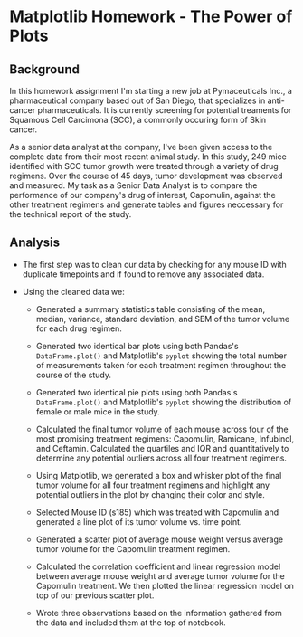 # Matplotlib Homework - The Power of Plots

## Background
In this homework assignment I'm starting a new job at Pymaceuticals Inc., a pharmaceutical company based out of San Diego, that specializes in anti-cancer pharmaceuticals. It is currently screening for potential treaments for Squamous Cell Carcimona (SCC), a commonly occuring form of Skin cancer.  

As a senior data analyst at the company, I've been given access to the complete data from their most recent animal study. In this study, 249 mice identified with SCC tumor growth were treated through a variety of drug regimens. Over the course of 45 days, tumor development was observed and measured. My task as a Senior Data Analyst is to compare the performance of our company's drug of interest, Capomulin, against the other treatment regimens and generate tables and figures neccessary for the technical report of the study.

## Analysis
* The first step was to clean our data by checking for any mouse ID with duplicate timepoints and if found to remove any associated data. 

* Using the cleaned data we: 
    
    * Generated a summary statistics table consisting of the mean, median, variance, standard deviation, and SEM of the tumor volume for each drug regimen.

    * Generated two identical bar plots using both Pandas's `DataFrame.plot()` and Matplotlib's `pyplot` showing the total number of measurements taken for each treatment regimen throughout the course of the study.

    * Generated two identical pie plots using both Pandas's `DataFrame.plot()` and Matplotlib's `pyplot` showing the distribution of female or male mice in the study.

    * Calculated the final tumor volume of each mouse across four of the most promising treatment regimens: Capomulin, Ramicane, Infubinol, and Ceftamin. Calculated the quartiles and IQR and quantitatively to determine any potential outliers across all four treatment regimens.
    
    * Using Matplotlib, we generated a box and whisker plot of the final tumor volume for all four treatment regimens and highlight any potential outliers in the plot by changing their color and style.

    * Selected Mouse ID (s185) which was treated with Capomulin and generated a line plot of its tumor volume vs. time point.

    * Generated a scatter plot of average mouse weight versus average tumor volume for the Capomulin treatment regimen.

    * Calculated the correlation coefficient and linear regression model between average mouse weight and average tumor volume for the Capomulin treatment. We then plotted the linear regression model on top of our previous scatter plot.

    * Wrote three observations based on the information gathered from the data and included them at the top of notebook.

